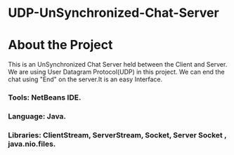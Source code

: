 # UDP-UnSynchronized-Chat-Server
# About the Project
This is an UnSynchronized Chat Server held between the Client and Server. We are using User Datagram Protocol(UDP) in this project. We can end the chat using "End" on the server.It is an easy Interface.

### Tools: NetBeans IDE.

### Language: Java.

### Libraries: ClientStream, ServerStream, Socket, Server Socket , java.nio.files.

